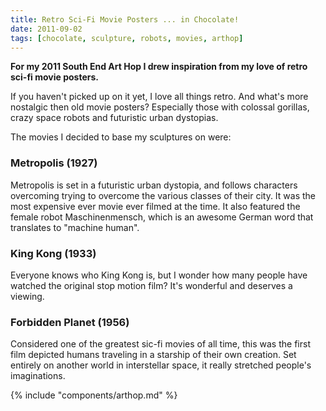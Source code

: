 ```yaml
---
title: Retro Sci-Fi Movie Posters ... in Chocolate!
date: 2011-09-02
tags: [chocolate, sculpture, robots, movies, arthop]
---
```


**For my 2011 South End Art Hop I drew inspiration from my love of retro sci-fi movie posters.**

If you haven't picked up on it yet, I love all things retro. And what's more nostalgic then old movie posters? Especially those with colossal gorillas, crazy space robots and futuristic urban dystopias.

The movies I decided to base my sculptures on were:

### Metropolis (1927)

Metropolis is set in a futuristic urban dystopia, and follows characters overcoming trying to overcome the various classes of their city. It was the most expensive ever movie ever filmed at the time. It also featured the female robot Maschinenmensch, which is an awesome German word that translates to "machine human".

### King Kong (1933)

Everyone knows who King Kong is, but I wonder how many people have watched the original stop motion film? It's wonderful and deserves a viewing.

### Forbidden Planet (1956)

Considered one of the greatest sic-fi movies of all time, this was the first film depicted humans traveling in a starship of their own creation. Set entirely on another world in interstellar space, it really stretched people's imaginations.

{% include "components/arthop.md" %}
